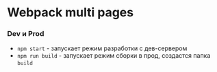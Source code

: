 # Webpack multi pages

### Dev и Prod

- `npm start` - запускает режим разработки с дев-сервером
- `npm run build` - запускает режим сборки в прод, создастся папка `build`
